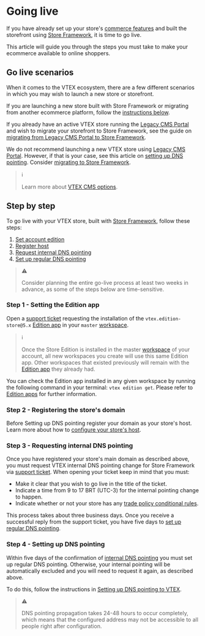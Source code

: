 # Going live

If you have already set up your store's [commerce features](https://help.vtex.com/tracks) and built the storefront using [Store Framework](https://developers.vtex.com/vtex-developer-docs/docs/vtex-io-documentation-what-is-vtex-store-framework), it is time to go live.

This article will guide you through the steps you must take to make your ecommerce available to online shoppers.

## Go live scenarios

When it comes to the VTEX ecosystem, there are a few different scenarios in which you may wish to launch a new store or storefront.

If you are launching a new store built with Store Framework or migrating from another ecommerce platform, follow the [instructions below](#step-by-step).

If you already have an active VTEX store running the [Legacy CMS Portal](https://help.vtex.com/en/tracks/cms--2YcpgIljVaLVQYMzxQbc3z/1oN446gRGcR2s70RvBCAmj) and wish to migrate your storefront to Store Framework, see the guide on [migrating from Legacy CMS Portal to Store Framework](https://developers.vtex.com/vtex-developer-docs/docs/vtex-io-documentation-migrating-storefront-from-legacy-to-io).

We do not recommend launching a new VTEX store using [Legacy CMS Portal](https://help.vtex.com/en/tracks/cms--2YcpgIljVaLVQYMzxQbc3z/1oN446gRGcR2s70RvBCAmj). However, if that is your case, see this article on [setting up DNS pointing](https://help.vtex.com/en/tutorial/configuring-dns-pointing-to-vtex). Consider [migrating to Store Framework](https://developers.vtex.com/vtex-developer-docs/docs/vtex-io-documentation-migrating-storefront-from-legacy-to-io).

> ℹ️
>
> Learn more about [VTEX CMS options](https://help.vtex.com/tracks/cms--2YcpgIljVaLVQYMzxQbc3z).

## Step by step

To go live with your VTEX store, built with [Store Framework](https://developers.vtex.com/vtex-developer-docs/docs/vtex-io-documentation-what-is-vtex-store-framework), follow these steps:
1. [Set account edition](#step-1---setting-the-edition-app)
2. [Register host](#step-2---registering-the-store's-domain)
3. [Request internal DNS pointing](#step-3---requesting-internal-dns-pointing)
4. [Set up regular DNS pointing](#step-4---setting-up-dns-pointing)

> ⚠️
>
> Consider planning the entire go-live process at least two weeks in advance, as some of the steps below are time-sensitive.

### Step 1 - Setting the Edition app

Open a [support ticket](https://help.vtex.com/en/support) requesting the installation of the `vtex.edition-store@5.x` [Edition app](https://developers.vtex.com/vtex-developer-docs/docs/vtex-io-documentation-edition-app) in your `master` [workspace](https://developers.vtex.com/vtex-developer-docs/docs/vtex-io-documentation-workspace).

> ℹ️
>
> Once the Store Edition is installed in the master [workspace](https://developers.vtex.com/vtex-developer-docs/docs/vtex-io-documentation-workspace) of your account, all new workspaces you create will use this same Edition app. Other workspaces that existed previously will remain with the [Edition app](https://developers.vtex.com/vtex-developer-docs/docs/vtex-io-documentation-edition-app) they already had.

You can check the Edition app installed in any given workspace by running the following command in your terminal: `vtex edition get`. Please refer to [Edition apps](https://developers.vtex.com/vtex-developer-docs/docs/vtex-io-documentation-edition-app) for further information.

### Step 2 - Registering the store's domain

Before Setting up DNS pointing register your domain as your store's host. Learn more about how to [configure your store's host](https://help.vtex.com/en/tutorial/configuring-domains-in-license-manager--tutorials_2450).

### Step 3 - Requesting internal DNS pointing

Once you have registered your store's main domain as described above, you must request VTEX internal DNS pointing change for Store Framework via [support ticket](https://help.vtex.com/en/support). When opening your ticket keep in mind that you must:

- Make it clear that you wish to go live in the title of the ticket.
- Indicate a time from 9 to 17 BRT (UTC-3) for the internal pointing change to happen.
- Indicate whether or not your store has any [trade policy conditional rules](https://help.vtex.com/en/tutorial/criar-uma-politica-comercial--563tbcL0TYKEKeOY4IAgAE).

This process takes about three business days. Once you receive a successful reply from the support ticket, you have five days to [set up regular DNS pointing](#step-4---setting-up-dns-pointing).

### Step 4 - Setting up DNS pointing

Within five days of the confirmation of [internal DNS pointing](#step-3---requesting-internal-dns-pointing) you must set up regular DNS pointing.  Otherwise, your internal pointing will be automatically excluded and you will need to request it again, as described above.

To do this, follow the instructions in [Setting up DNS pointing to VTEX](https://help.vtex.com/en/tutorial/configuring-dns-pointing-to-vtex--tutorials_4280).

> ⚠️ 
>
> DNS pointing propagation takes 24-48 hours to occur completely, which means that the configured address may not be accessible to all people right after configuration. 
